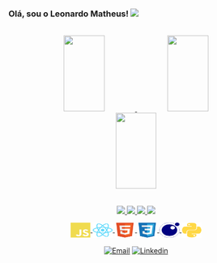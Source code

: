 ### Olá, sou o Leonardo Matheus! <img src="https://media.giphy.com/media/hvRJCLFzcasrR4ia7z/giphy.gif" width="35">
<br>
<div align="center">
  <a href="https://github.com/leonardoth">
  <img height="150em" width='40%' src="https://github-readme-stats.vercel.app/api?username=leonardoth&show_icons=true&theme=dracula&include_all_commits=true&count_private=true&hide_border=true"/>
    <img height="150em" width="40%" src="https://github-readme-streak-stats.herokuapp.com/?user=leonardoth&theme=dracula&hide_border=true" />
  <img height="150em" width='40%' src="https://github-readme-stats.vercel.app/api/top-langs/?username=leonardoth&layout=compact&langs_count=7&theme=dracula&hide_border=true"/>
</div>
  <br>
   <p align="center">
  <img src="https://img.shields.io/badge/Age-26-blue" />
  <img src="https://img.shields.io/badge/Focus-Front%20End-blue" />
  <img src="https://img.shields.io/badge/Lives-Brasil-blue" />
  <img src="https://img.shields.io/badge/Languages-Portuguese%20%26%20English-blue" />
</p>
<div align='center'>
  <img align="center" alt="Js" height="30" width="40" src="https://raw.githubusercontent.com/devicons/devicon/master/icons/javascript/javascript-plain.svg">
  <img align="center" alt="React" height="30" width="40" src="https://raw.githubusercontent.com/devicons/devicon/master/icons/react/react-original.svg">
  <img align="center" alt="HTML" height="30" width="40" src="https://raw.githubusercontent.com/devicons/devicon/master/icons/html5/html5-original.svg">
  <img align="center" alt="CSS" height="30" width="40" src="https://raw.githubusercontent.com/devicons/devicon/master/icons/css3/css3-original.svg">
  <img align="center" alt="Lua" height="30" width="40" src="https://raw.githubusercontent.com/devicons/devicon/master/icons/lua/lua-plain.svg">
  <img align="center" alt="Python" height="30" width="40" src="https://raw.githubusercontent.com/devicons/devicon/master/icons/python/python-plain.svg">
</div>
  <br>
  <div align='center'>
<a target="_blank" href = "mailto:leonardoth_dev@outlook.com"><img height='30' width='30' alt='Email' src="https://cdn.icon-icons.com/icons2/2397/PNG/128/microsoft_office_outlook_logo_icon_145721.png" ></a>
<a target="_blank" href = "https://www.linkedin.com/in/leonardo-matheus-b8a2751a0/"><img src="https://img.shields.io/badge/LinkedIn-0077B5?style=for-the-badge&logo=linkedin&logoColor=white" alt='Linkedin'></a>
</div>
  <br>
<!--   
- 🔭 Atualmente busco trabalho como front-end
  
- 🌱 Estudando sobre:
  - React
  - Styled-Components -->

<!--
**Leonardoth/leonardoth** is a ✨ _special_ ✨ repository because its `README.md` (this file) appears on your GitHub profile.

Here are some ideas to get you started:

- 🔭 I’m currently working on ...
- 🌱 I’m currently learning ...
- 👯 I’m looking to collaborate on ...
- 🤔 I’m looking for help with ...
- 💬 Ask me about ...
- 📫 How to reach me: ...
- 😄 Pronouns: ...
- ⚡ Fun fact: ...
-->
